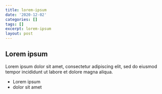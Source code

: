 ```yaml
---
title: lorem-ipsum
date: '2020-12-02'
categories: []
tags: []
excerpt: lorem-ipsum
layout: post
---
```

## Lorem ipsum
Lorem ipsum dolor sit amet, consectetur adipiscing elit, sed do eiusmod tempor incididunt ut labore et dolore magna aliqua.
- Lorem ipsum
- dolor sit amet